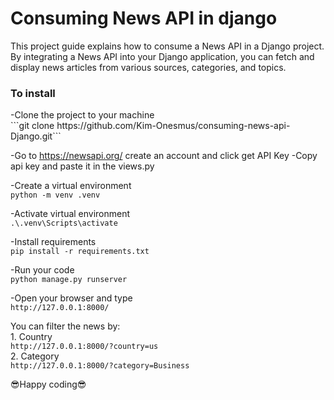 <h1>Consuming News API in django</h1>
<p>This project guide explains how to consume a News API in a Django project. By integrating a News API into your Django application, you can fetch and display news articles from various sources, categories, and topics.</p>

<h3>To install</h3>
-Clone the project to your machine <br>
```git clone https://github.com/Kim-Onesmus/consuming-news-api-Django.git```

-Go to <a href="https://newsapi.org/">https://newsapi.org/</a> create an account and click get API Key
-Copy api key and paste it in the views.py

-Create a virtual environment<br>
```python -m venv .venv```

-Activate virtual environment<br>
```.\.venv\Scripts\activate```

-Install requirements<br>
```pip install -r requirements.txt```

-Run your code<br>
```python manage.py runserver```

-Open your browser and type<br>
```http://127.0.0.1:8000/```

You can filter the news by: <br>
    1. Country <br>
    ```http://127.0.0.1:8000/?country=us``` <br>
    2. Category <br>
    ```http://127.0.0.1:8000/?category=Business```<br>

😎Happy coding😎
